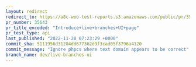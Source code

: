 ```yaml
---
layout: redirect
redirect_to: https://a8c-woo-test-reports.s3.amazonaws.com/public/pr/35643/api/index.html
pr_number: 35643
pr_title_encoded: "Introduce+live+branches+UI+page"
pr_test_type: api
last_published: "2022-11-28 07:23:29 +0000"
commit_sha: 5111956d31204dd677362d9f3cad05f3796a4120
commit_message: "Ignore phpcs where text domain appears to be correct"
branch_name: dev/live-branches-ui
---
```

